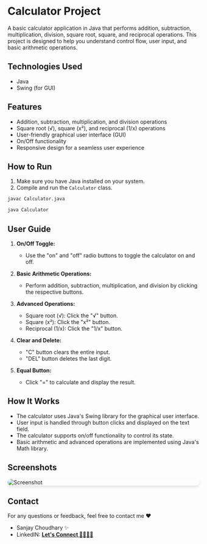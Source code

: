 # Calculator Project

A basic calculator application in Java that performs addition, subtraction, multiplication, division, square root, square, and reciprocal operations. This project is designed to help you understand control flow, user input, and basic arithmetic operations.

## Technologies Used
- Java
- Swing (for GUI)

## Features

- Addition, subtraction, multiplication, and division operations
- Square root (√), square (x²), and reciprocal (1/x) operations
- User-friendly graphical user interface (GUI)
- On/Off functionality
- Responsive design for a seamless user experience

## How to Run

1. Make sure you have Java installed on your system.
2. Compile and run the `Calculator` class.

```bash
javac Calculator.java
```
```bash
java Calculator
```

## User Guide

1. **On/Off Toggle:**
   - Use the "on" and "off" radio buttons to toggle the calculator on and off.

2. **Basic Arithmetic Operations:**
   - Perform addition, subtraction, multiplication, and division by clicking the respective buttons.

3. **Advanced Operations:**
   - Square root (√): Click the "√" button.
   - Square (x²): Click the "x²" button.
   - Reciprocal (1/x): Click the "1/x" button.

4. **Clear and Delete:**
   - "C" button clears the entire input.
   - "DEL" button deletes the last digit.

5. **Equal Button:**
   - Click "=" to calculate and display the result.

## How It Works

- The calculator uses Java's Swing library for the graphical user interface.
- User input is handled through button clicks and displayed on the text field.
- The calculator supports on/off functionality to control its state.
- Basic arithmetic and advanced operations are implemented using Java's Math library.

## Screenshots

<img src="screenshot.png" alt="Screenshot" style="display: block; margin: auto; border-radius: 15px; box-shadow: 0 4px 8px rgba(0, 0, 0, 0.1);">


## Contact

For any questions or feedback, feel free to contact me ❤️

- Sanjay Choudhary ✨
- LinkedIN: **[Let's Connect 🫱🏻‍🫲🏼](https://www.linkedin.com/in/sanjay2705/)**
